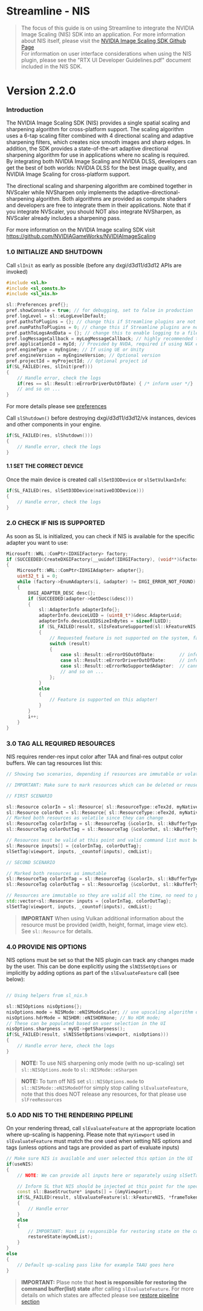 
Streamline - NIS
=======================

>The focus of this guide is on using Streamline to integrate the NVIDIA Image Scaling (NIS) SDK into an application.  For more information about NIS itself, please visit the [NVIDIA Image Scaling SDK Github Page](https://github.com/NVIDIAGameWorks/NVIDIAImageScaling)  
>For information on user interface considerations when using the NIS plugin, please see the "RTX UI Developer Guidelines.pdf" document included in the NIS SDK.

Version 2.2.0
=======

### Introduction

The NVIDIA Image Scaling SDK (NIS) provides a single spatial scaling and sharpening algorithm for cross-platform support. The scaling algorithm uses a 6-tap scaling filter combined with 4 directional scaling and adaptive sharpening filters, which creates nice smooth images and sharp edges. In addition, the SDK provides a state-of-the-art adaptive directional sharpening algorithm for use in applications where no scaling is required. By integrating both NVIDIA Image Scaling and NVIDIA DLSS, developers can get the best of both worlds: NVIDIA DLSS for the best image quality, and NVIDIA Image Scaling for cross-platform support.

The directional scaling and sharpening algorithm are combined together in NVScaler while NVSharpen only implements the adaptive-directional-sharpening algorithm. Both algorithms are provided as compute shaders and developers are free to integrate them in their applications. Note that if you integrate NVScaler, you should NOT also integrate NVSharpen, as NVScaler already includes a sharpening pass.

For more information on the NVIDIA Image scaling SDK visit https://github.com/NVIDIAGameWorks/NVIDIAImageScaling

### 1.0 INITIALIZE AND SHUTDOWN

Call `slInit` as early as possible (before any dxgi/d3d11/d3d12 APIs are invoked)

```cpp
#include <sl.h>
#include <sl_consts.h>
#include <sl_nis.h>

sl::Preferences pref{};
pref.showConsole = true; // for debugging, set to false in production
pref.logLevel = sl::eLogLevelDefault;
pref.pathsToPlugins = {}; // change this if Streamline plugins are not located next to the executable
pref.numPathsToPlugins = 0; // change this if Streamline plugins are not located next to the executable
pref.pathToLogsAndData = {}; // change this to enable logging to a file
pref.logMessageCallback = myLogMessageCallback; // highly recommended to track warning/error messages in your callback
pref.applicationId = myId; // Provided by NVDA, required if using NGX components (DLSS 2/3)
pref.engineType = myEngine; // If using UE or Unity
pref.engineVersion = myEngineVersion; // Optional version
pref.projectId = myProjectId; // Optional project id
if(SL_FAILED(res, slInit(pref)))
{
    // Handle error, check the logs
    if(res == sl::Result::eErrorDriverOutOfDate) { /* inform user */}
    // and so on ...
}
```

For more details please see [preferences](ProgrammingGuide.md#221-preferences)

Call `slShutdown()` before destroying dxgi/d3d11/d3d12/vk instances, devices and other components in your engine.

```cpp
if(SL_FAILED(res, slShutdown()))
{
    // Handle error, check the logs
}
```

#### 1.1 SET THE CORRECT DEVICE

Once the main device is created call `slSetD3DDevice` or `slSetVulkanInfo`:

```cpp
if(SL_FAILED(res, slSetD3DDevice(nativeD3DDevice)))
{
    // Handle error, check the logs
}
```

### 2.0 CHECK IF NIS IS SUPPORTED

As soon as SL is initialized, you can check if NIS is available for the specific adapter you want to use:

```cpp
Microsoft::WRL::ComPtr<IDXGIFactory> factory;
if (SUCCEEDED(CreateDXGIFactory(__uuidof(IDXGIFactory), (void**)&factory)))
{
    Microsoft::WRL::ComPtr<IDXGIAdapter> adapter{};
    uint32_t i = 0;
    while (factory->EnumAdapters(i, &adapter) != DXGI_ERROR_NOT_FOUND)
    {
        DXGI_ADAPTER_DESC desc{};
        if (SUCCEEDED(adapter->GetDesc(&desc)))
        {
            sl::AdapterInfo adapterInfo{};
            adapterInfo.deviceLUID = (uint8_t*)&desc.AdapterLuid;
            adapterInfo.deviceLUIDSizeInBytes = sizeof(LUID);
            if (SL_FAILED(result, slIsFeatureSupported(sl::kFeatureNIS, adapterInfo)))
            {
                // Requested feature is not supported on the system, fallback to the default method
                switch (result)
                {
                    case sl::Result::eErrorOSOutOfDate:         // inform user to update OS
                    case sl::Result::eErrorDriverOutOfDate:     // inform user to update driver
                    case sl::Result::eErrorNoSupportedAdapter:  // cannot use this adapter (older or non-NVDA GPU etc)
                    // and so on ...
                };
            }
            else
            {
                // Feature is supported on this adapter!
            }
        }
        i++;
    }
}
```

### 3.0 TAG ALL REQUIRED RESOURCES

NIS requires render-res input color after TAA and final-res output color buffers. We can tag resources list this:

```cpp
// Showing two scenarios, depending if resources are immutable or volatile

// IMPORTANT: Make sure to mark resources which can be deleted or reused for other purposes within a frame as volatile

// FIRST SCENARIO

sl::Resource colorIn = sl::Resource{ sl::ResourceType::eTex2d, myNativeObject, nullptr, nullptr, myInitialState};
sl::Resource colorOut = sl::Resource{ sl::ResourceType::eTex2d, myNativeObject, nullptr, nullptr, myInitialState};
// Marked both resources as volatile since they can change
sl::ResourceTag colorInTag = sl::ResourceTag {&colorIn, sl::kBufferTypeScalingInputColor, sl::ResourceLifecycle::eOnlyValidNow, &myExtent };
sl::ResourceTag colorOutTag = sl::ResourceTag {&colorOut, sl::kBufferTypeScalingOutputColor, sl::ResourceLifecycle::eOnlyValidNow, &myExtent };

// Resources must be valid at this point and valid command list must be provided since resources are volatile
sl::Resource inputs[] = {colorInTag, colorOutTag};
slSetTag(viewport, inputs, _countof(inputs), cmdList);

// SECOND SCENARIO

// Marked both resources as immutable
sl::ResourceTag colorInTag = sl::ResourceTag {&colorIn, sl::kBufferTypeScalingInputColor, sl::ResourceLifecycle::eValidUntilPresent, &myExtent };
sl::ResourceTag colorOutTag = sl::ResourceTag {&colorOut, sl::kBufferTypeScalingOutputColor, sl::ResourceLifecycle::eValidUntilPresent, &myExtent };

// Resources are immutable so they are valid all the time, no need to provide command list since no copies need to be made
std::vector<sl::Resource> inputs = {colorInTag, colorOutTag};
slSetTag(viewport, inputs, _countof(inputs), cmdList);

```
> **IMPORTANT**
> When using Vulkan additional information about the resource must be provided (width, height, format, image view etc). See `sl::Resource` for details.

### 4.0 PROVIDE NIS OPTIONS

NIS options must be set so that the NIS plugin can track any changes made by the user. This can be done explicitly using the `slNISSetOptions` or implicitly by adding options as part of the `slEvaluateFeature` call (see below):

```cpp

// Using helpers from sl_nis.h

sl::NISOptions nisOptions{};
nisOptions.mode = NISMode::eNISModeScaler; // use upscaling algorithm or use eNISModeSharpen for sharpening only
nisOptions.hdrMode = NISHDR::eNISHDRNone; // No HDR mode;
// These can be populated based on user selection in the UI
nisOptions.sharpness = myUI->getSharpness();
if(SL_FAILED(result, slNISSetOptions(viewport, nisOptions)))
{
    // Handle error here, check the logs
}
```
> **NOTE:**
> To use NIS sharpening only mode (with no up-scaling) set `sl::NISOptions.mode` to `sl::NISMode::eSharpen`

> **NOTE:**
> To turn off NIS set `sl::NISOptions.mode` to `sl::NISMode::eNISModeOff`or simply stop calling `slEvaluateFeature`, note that this does NOT release any resources, for that please use `slFreeResources`

### 5.0 ADD NIS TO THE RENDERING PIPELINE

On your rendering thread, call `slEvaluateFeature` at the appropriate location where up-scaling is happening. Please note that `myViewport` used in `slEvaluateFeature` must match the one used when setting NIS options and tags (unless options and tags are provided as part of evaluate inputs)

```cpp
// Make sure NIS is available and user selected this option in the UI
if(useNIS) 
{
    // NOTE: We can provide all inputs here or separately using slSetTag or slNISSetOptions

    // Inform SL that NIS should be injected at this point for the specific viewport
    const sl::BaseStructure* inputs[] = {&myViewport};
    if(SL_FAILED(result, slEvaluateFeature(sl::kFeatureNIS, *frameToken, inputs, _countof(inputs), myCmdList)))
    {
        // Handle error
    }
    else
    {
        // IMPORTANT: Host is responsible for restoring state on the command list used
        restoreState(myCmdList);
    }
}
else
{
    // Default up-scaling pass like for example TAAU goes here
}
```

> **IMPORTANT:**
> Plase note that **host is responsible for restoring the command buffer(list) state** after calling `slEvaluateFeature`. For more details on which states are affected please see [restore pipeline section](./ProgrammingGuideManualHooking.md#80-restoring-command-listbuffer-state)

